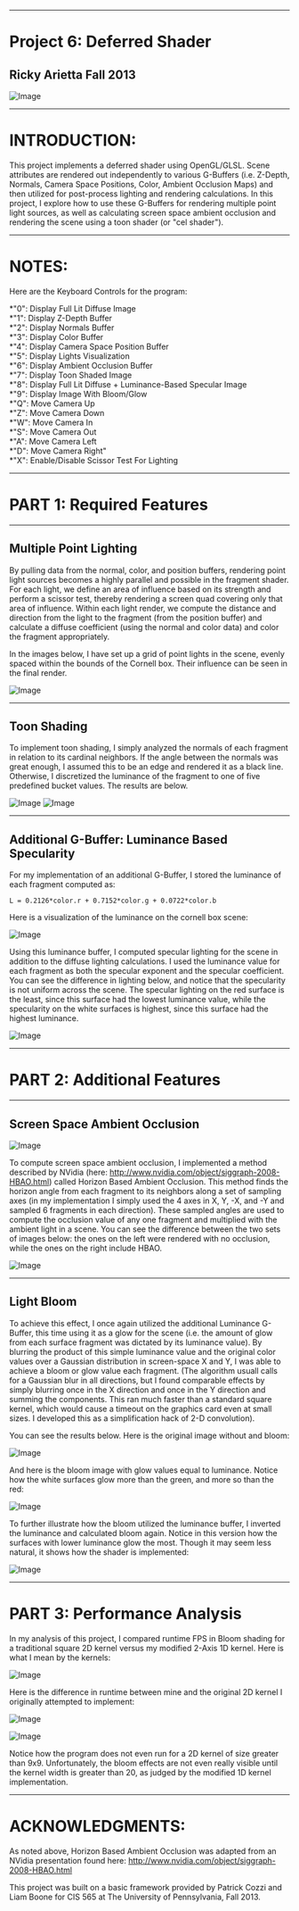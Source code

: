 ------------------------------------------------------------------------------------
Project 6: Deferred Shader
====================================================================================
Ricky Arietta Fall 2013
-------------------------------------------------------------------------------

![Image](https://raw.github.com/rarietta/Project6-DeferredShader/master/readme_imgs/header.png)

------------------------------------------------------------------------------------
INTRODUCTION:
====================================================================================

This project implements a deferred shader using OpenGL/GLSL. Scene attributes
are rendered out independently to various G-Buffers (i.e. Z-Depth, Normals,
Camera Space Positions, Color, Ambient Occlusion Maps) and then utilized for
post-process lighting and rendering calculations. In this project, I explore
how to use these G-Buffers for rendering multiple point light sources, as well
as calculating screen space ambient occlusion and rendering the scene using
a toon shader (or "cel shader"). 

------------------------------------------------------------------------------------
NOTES:
====================================================================================

Here are the Keyboard Controls for the program:

*"0": Display Full Lit Diffuse Image  
*"1": Display Z-Depth Buffer  
*"2": Display Normals Buffer  
*"3": Display Color Buffer  
*"4": Display Camera Space Position Buffer  
*"5": Display Lights Visualization  
*"6": Display Ambient Occlusion Buffer  
*"7": Display Toon Shaded Image  
*"8": Display Full Lit Diffuse + Luminance-Based Specular Image  
*"9": Display Image With Bloom/Glow  
*"Q": Move Camera Up  
*"Z": Move Camera Down  
*"W": Move Camera In  
*"S": Move Camera Out  
*"A": Move Camera Left  
*"D": Move Camera Right"  
*"X": Enable/Disable Scissor Test For Lighting
 
------------------------------------------------------------------------------------
PART 1: Required Features
====================================================================================

-------------------------------------------------------------------------------
Multiple Point Lighting
-------------------------------------------------------------------------------

By pulling data from the normal, color, and position buffers, rendering point
light sources becomes a highly parallel and possible in the fragment shader. For
each light, we define an area of influence based on its strength and perform
a scissor test, thereby rendering a screen quad covering only that area of
influence. Within each light render, we compute the distance and direction from
the light to the fragment (from the position buffer) and calculate a diffuse
coefficient (using the normal and color data) and color the fragment appropriately.  

In the images below, I have set up a grid of point lights in the scene, evenly
spaced within the bounds of the Cornell box. Their influence can be seen in the
final render.

![Image](https://raw.github.com/rarietta/Project6-DeferredShader/master/readme_imgs/box_notoon1.png)

-------------------------------------------------------------------------------
Toon Shading
-------------------------------------------------------------------------------

To implement toon shading, I simply analyzed the normals of each fragment
in relation to its cardinal neighbors. If the angle between the normals was
great enough, I assumed this to be an edge and rendered it as a black line.
Otherwise, I discretized the luminance of the fragment to one of five
predefined bucket values. The results are below.  

![Image](https://raw.github.com/rarietta/Project6-DeferredShader/master/readme_imgs/toon_side_by_side.png)
![Image](https://raw.github.com/rarietta/Project6-DeferredShader/master/readme_imgs/toon_side_by_side2.png)

-------------------------------------------------------------------------------
Additional G-Buffer: Luminance Based Specularity
-------------------------------------------------------------------------------

For my implementation of an additional G-Buffer, I stored the luminance of each
fragment computed as:  

	L = 0.2126*color.r + 0.7152*color.g + 0.0722*color.b
	
Here is a visualization of the luminance on the cornell box scene:

![Image](https://raw.github.com/rarietta/Project6-DeferredShader/master/readme_imgs/luminance.png)

Using this luminance buffer, I computed specular lighting for the scene in
addition to the diffuse lighting calculations. I used the luminance value
for each fragment as both the specular exponent and the specular coefficient.
You can see the difference in lighting below, and notice that the specularity
is not uniform across the scene. The specular lighting on the red surface
is the least, since this surface had the lowest luminance value, while the
specularity on the white surfaces is highest, since this surface had the
highest luminance.

![Image](https://raw.github.com/rarietta/Project6-DeferredShader/master/readme_imgs/diffuse_vs_specular.png)

------------------------------------------------------------------------------------
PART 2: Additional Features
====================================================================================

-------------------------------------------------------------------------------
Screen Space Ambient Occlusion
-------------------------------------------------------------------------------

![Image](https://raw.github.com/rarietta/Project6-DeferredShader/master/readme_imgs/AOpass.png)

To compute screen space ambient occlusion, I implemented a method described by 
NVidia (here: http://www.nvidia.com/object/siggraph-2008-HBAO.html) called
Horizon Based Ambient Occlusion. This method finds the horizon angle from each
fragment to its neighbors along a set of sampling axes (in my implementation
I simply used the 4 axes in X, Y, -X, and -Y and sampled 6 fragments in each
direction). These sampled angles are used to compute the occlusion value of any one
fragment and multiplied with the ambient light in a scene. You can see the
difference between the two sets of images below: the ones on the left were
rendered with no occlusion, while the ones on the right include HBAO.

![Image](https://raw.github.com/rarietta/Project6-DeferredShader/master/readme_imgs/occlusion_demo.png)

-------------------------------------------------------------------------------
Light Bloom
-------------------------------------------------------------------------------

To achieve this effect, I once again utilized the additional Luminance G-Buffer,
this time using it as a glow for the scene (i.e. the amount of glow from each
surface fragment was dictated by its luminance value). By blurring the product
of this simple luminance value and the original color values over a Gaussian 
distribution in screen-space X and Y, I was able to achieve a bloom or glow 
value each fragment. (The algorithm usuall calls for a Gaussian blur in all
directions, but I found comparable effects by simply blurring once in the X
direction and once in the Y direction and summing the components. This ran much
faster than a standard square kernel, which would cause a timeout on the
graphics card even at small sizes. I developed this as a simplification hack
of 2-D convolution).

You can see the results below. Here is the original image without and bloom:

![Image](https://raw.github.com/rarietta/Project6-DeferredShader/master/readme_imgs/bloom0.png)

And here is the bloom image with glow values equal to luminance. Notice how
the white surfaces glow more than the green, and more so than the red:

![Image](https://raw.github.com/rarietta/Project6-DeferredShader/master/readme_imgs/bloom1.png)

To further illustrate how the bloom utilized the luminance buffer, I inverted
the luminance and calculated bloom again. Notice in this version how the surfaces
with lower luminance glow the most. Though it may seem less natural, it shows
how the shader is implemented:

![Image](https://raw.github.com/rarietta/Project6-DeferredShader/master/readme_imgs/bloom2.png)

------------------------------------------------------------------------------------
PART 3: Performance Analysis
====================================================================================

In my analysis of this project, I compared runtime FPS in Bloom shading for a traditional
square 2D kernel versus my modified 2-Axis 1D kernel. Here is what I mean by the
kernels:

![Image](https://raw.github.com/rarietta/Project6-DeferredShader/master/readme_imgs/kernel_shapes.png)

Here is the difference in runtime between mine and the original 2D kernel I
originally attempted to implement:

![Image](https://raw.github.com/rarietta/Project6-DeferredShader/master/readme_imgs/kernel_fps_chart.png)

![Image](https://raw.github.com/rarietta/Project6-DeferredShader/master/readme_imgs/kernel_fps_graph.png)

Notice how the program does not even run for a 2D kernel of size greater than
9x9. Unfortunately, the bloom effects are not even really visible until the kernel
width is greater than 20, as judged by the modified 1D kernel implementation.

------------------------------------------------------------------------------------
ACKNOWLEDGMENTS:
====================================================================================

As noted above, Horizon Based Ambient Occlusion was adapted from an NVidia
presentation found here: http://www.nvidia.com/object/siggraph-2008-HBAO.html

This project was built on a basic framework provided by Patrick Cozzi and Liam
Boone for CIS 565 at The University of Pennsylvania, Fall 2013.